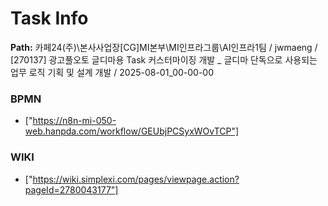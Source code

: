 # Task Info

**Path:** 카페24(주)\본사사업장\[CG]MI본부\MI인프라그룹\AI인프라1팀 / jwmaeng / [270137] 광고풀오토 글디마용 Task 커스터마이징 개발 _ 글디마 단독으로 사용되는 업무 로직 기획 및 설계 개발 / 2025-08-01_00-00-00

### BPMN
- ["https://n8n-mi-050-web.hanpda.com/workflow/GEUbjPCSyxWOvTCP"]

### WIKI
- ["https://wiki.simplexi.com/pages/viewpage.action?pageId=2780043177"]

